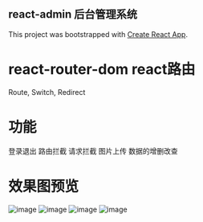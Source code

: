 ## **react-admin 后台管理系统**

This project was bootstrapped with [Create React App](https://github.com/facebookincubator/create-react-app).

# react-router-dom react路由
  Route, Switch, Redirect

# 功能
  登录退出 路由拦截 请求拦截 图片上传 数据的增删改查

# 效果图预览
 ![image](https://github.com/hwhtml/react-admin/blob/master/screenShot/index.jpg)
 ![image](https://github.com/hwhtml/react-admin/blob/master/screenShot/login.jpg)
 ![image](https://github.com/hwhtml/react-admin/blob/master/screenShot/user_edit.jpg)
 ![image](https://github.com/hwhtml/react-admin/blob/master/screenShot/user_list.jpg)